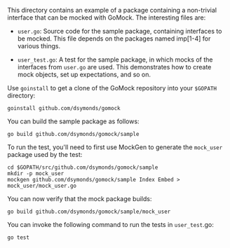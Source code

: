 This directory contains an example of a package containing a non-trivial
interface that can be mocked with GoMock. The interesting files are:

 *  `user.go`: Source code for the sample package, containing interfaces to be
    mocked. This file depends on the packages named imp[1-4] for various things.

 *  `user_test.go`: A test for the sample package, in which mocks of the
    interfaces from `user.go` are used. This demonstrates how to create mock
    objects, set up expectations, and so on.

Use `goinstall` to get a clone of the GoMock repository into your `$GOPATH`
directory:

    goinstall github.com/dsymonds/gomock

You can build the sample package as follows:

    go build github.com/dsymonds/gomock/sample

To run the test, you'll need to first use MockGen to generate the `mock_user`
package used by the test:

    cd $GOPATH/src/github.com/dsymonds/gomock/sample
    mkdir -p mock_user
    mockgen github.com/dsymonds/gomock/sample Index Embed > mock_user/mock_user.go

You can now verify that the mock package builds:

    go build github.com/dsymonds/gomock/sample/mock_user

You can invoke the following command to run the tests in `user_test`.go:

    go test
